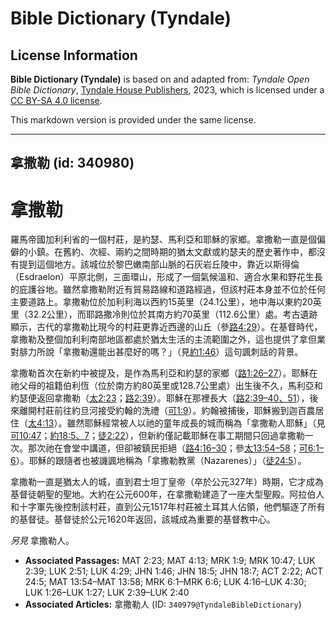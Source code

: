 # Bible Dictionary (Tyndale)

## License Information

**Bible Dictionary (Tyndale)** is based on and adapted from: _Tyndale Open Bible Dictionary_, [Tyndale House Publishers](https://tyndaleopenresources.com/), 2023, which is licensed under a [CC BY-SA 4.0 license](https://creativecommons.org/licenses/by-sa/4.0/legalcode.en).

This markdown version is provided under the same license.



--------------------------------

## 拿撒勒 (id: 340980)

拿撒勒
===

羅馬帝國加利利省的一個村莊，是約瑟、馬利亞和耶穌的家鄉。拿撒勒一直是個偏僻的小鎮。在舊約、次經、兩約之間時期的猶太文獻或約瑟夫的歷史著作中，都沒有提到這個地方。該城位於黎巴嫩南部山脈的石灰岩丘陵中，靠近以斯得倫（Esdraelon）平原北側，三面環山，形成了一個氣候溫和、適合水果和野花生長的庇護谷地。雖然拿撒勒附近有貿易路線和道路經過，但該村莊本身並不位於任何主要道路上。拿撒勒位於加利利海以西約15英里（24\.1公里），地中海以東約20英里（32\.2公里），而耶路撒冷則位於其南方約70英里（112\.6公里）處。考古遺跡顯示，古代的拿撒勒比現今的村莊更靠近西邊的山丘（參[路4:29](https://ref.ly/Luke4:29)）。在基督時代，拿撒勒及整個加利利南部地區都處於猶太生活的主流範圍之外，這也提供了拿但業對腓力所說「拿撒勒還能出甚麼好的嗎？」（見[約1:46](https://ref.ly/John1:46)）這句諷刺話的背景。

拿撒勒首次在新約中被提及，是作為馬利亞和約瑟的家鄉（[路1:26–27](https://ref.ly/Luke1:26-Luke1:27)）。耶穌在祂父母的祖籍伯利恆（位於南方約80英里或128\.7公里處）出生後不久，馬利亞和約瑟便返回拿撒勒（[太2:23](https://ref.ly/Matt2:23)；[路2:39](https://ref.ly/Luke2:39)）。耶穌在那裡長大（[路2:39–40、51](https://ref.ly/Luke2:39-Luke2:40,Luke2:51)），後來離開村莊前往約旦河接受約翰的洗禮（[可1:9](https://ref.ly/Mark1:9)）。約翰被捕後，耶穌搬到迦百農居住（[太4:13](https://ref.ly/Matt4:13)）。雖然耶穌經常被人以祂的童年成長的城而稱為「拿撒勒人耶穌」（見[可10:47](https://ref.ly/Mark10:47)；[約18:5、7](https://ref.ly/John18:5,John18:7)；[徒2:22](https://ref.ly/Acts2:22)），但新約僅記載耶穌在事工期間只回過拿撒勒一次。那次祂在會堂中講道，但卻被鎮民拒絕（[路4:16–30](https://ref.ly/Luke4:16-Luke4:30)；參[太13:54–58](https://ref.ly/Matt13:54-Matt13:58)；[可6:1–6](https://ref.ly/Mark6:1-Mark6:6)）。耶穌的跟隨者也被譏諷地稱為「拿撒勒教黨（Nazarenes）」（[徒24:5](https://ref.ly/Acts24:5)）。

拿撒勒一直是猶太人的城，直到君士坦丁皇帝（卒於公元327年）時期，它才成為基督徒朝聖的聖地。大約在公元600年，在拿撒勒建造了一座大型聖殿。阿拉伯人和十字軍先後控制該村莊，直到公元1517年村莊被土耳其人佔領，他們驅逐了所有的基督徒。基督徒於公元1620年返回，該城成為重要的基督教中心。

*另見* 拿撒勒人。

* **Associated Passages:** MAT 2:23; MAT 4:13; MRK 1:9; MRK 10:47; LUK 2:39; LUK 2:51; LUK 4:29; JHN 1:46; JHN 18:5; JHN 18:7; ACT 2:22; ACT 24:5; MAT 13:54–MAT 13:58; MRK 6:1–MRK 6:6; LUK 4:16–LUK 4:30; LUK 1:26–LUK 1:27; LUK 2:39–LUK 2:40
* **Associated Articles:** 拿撒勒人 (ID: `340979@TyndaleBibleDictionary`)

